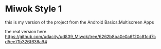 # Miwok Style 1
this is my version of the project from the Android Basics:Multiscreen Apps

the real version here: https://github.com/udacity/ud839_Miwok/tree/6262b8ba0e0a6f20c81cd7cd5ee71b326f636a94
